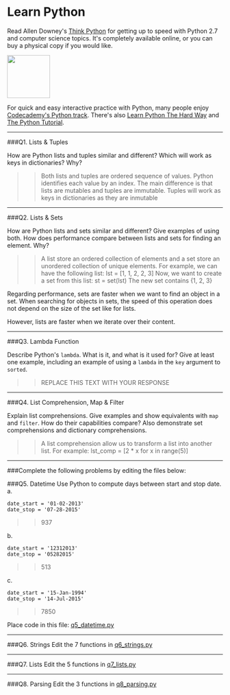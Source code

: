 # Learn Python

Read Allen Downey's [Think Python](http://www.greenteapress.com/thinkpython/) for getting up to speed with Python 2.7 and computer science topics. It's completely available online, or you can buy a physical copy if you would like.

<a href="http://www.greenteapress.com/thinkpython/"><img src="img/think_python.png" style="width: 100px;" target="_blank"></a>

For quick and easy interactive practice with Python, many people enjoy [Codecademy's Python track](http://www.codecademy.com/en/tracks/python). There's also [Learn Python The Hard Way](http://learnpythonthehardway.org/book/) and [The Python Tutorial](https://docs.python.org/2/tutorial/).

---

###Q1. Lists &amp; Tuples

How are Python lists and tuples similar and different? Which will work as keys in dictionaries? Why?

>> Both lists and tuples are ordered sequence of values. Python identifies each value by an index.
The main difference is that lists are mutables and tuples are immutable.
Tuples will work as keys in dictionaries as they are inmutable
---

###Q2. Lists &amp; Sets

How are Python lists and sets similar and different? Give examples of using both. How does performance compare between lists and sets for finding an element. Why?

>> A list store an ordered collection of elements and a set store an unordered collection of unique elements.
For example, we can have the following list:
lst = [1, 1, 2, 2, 3]
Now, we want to create a set from this list:
st = set(lst)
The new set contains {1, 2, 3}

Regarding performance, sets are faster when we want to find an object in a set.  When searching for objects in sets, the speed of this operation does not depend 
on the size of the set like for lists.

However, lists are faster when we iterate over their content.


---

###Q3. Lambda Function

Describe Python's `lambda`. What is it, and what is it used for? Give at least one example, including an example of using a `lambda` in the `key` argument to `sorted`.

>> REPLACE THIS TEXT WITH YOUR RESPONSE

---

###Q4. List Comprehension, Map &amp; Filter

Explain list comprehensions. Give examples and show equivalents with `map` and `filter`. How do their capabilities compare? Also demonstrate set comprehensions and dictionary comprehensions.

>> A list comprehension allow us to transform a list into another list.
For example:
lst_comp = [2 * x for x in range(5)]


---

###Complete the following problems by editing the files below:

###Q5. Datetime
Use Python to compute days between start and stop date.   
a.  

```
date_start = '01-02-2013'    
date_stop = '07-28-2015'
```

>> 937

b.  
```
date_start = '12312013'  
date_stop = '05282015'  
```

>> 513

c.  
```
date_start = '15-Jan-1994'      
date_stop = '14-Jul-2015'  
```

>> 7850

Place code in this file: [q5_datetime.py](python/q5_datetime.py)

---

###Q6. Strings
Edit the 7 functions in [q6_strings.py](python/q6_strings.py)

---

###Q7. Lists
Edit the 5 functions in [q7_lists.py](python/q7_lists.py)

---

###Q8. Parsing
Edit the 3 functions in [q8_parsing.py](python/q8_parsing.py)





